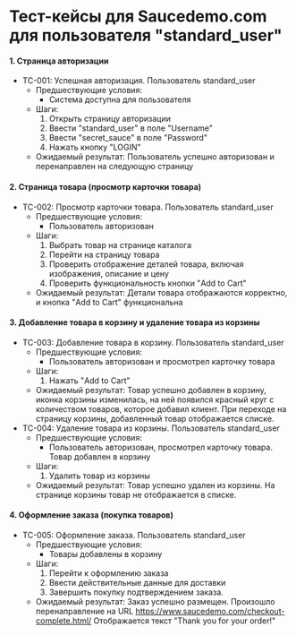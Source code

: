 # Тест-кейсы для Saucedemo.com для пользователя "standard_user"

#### 1. Страница авторизации
- TC-001: Успешная авторизация. Пользователь standard_user
  - Предшествующие условия:
    - Система доступна для пользователя
  - Шаги:
    1. Открыть страницу авторизации
    2. Ввести "standard_user" в поле "Username"
    3. Ввести "secret_sauce" в поле "Password"
    4. Нажать кнопку "LOGIN"
  - Ожидаемый результат: Пользователь успешно авторизован и перенаправлен на следующую страницу

#### 2. Страница товара (просмотр карточки товара)
- TC-002: Просмотр карточки товара. Пользователь standard_user
  - Предшествующие условия:
    - Пользователь авторизован
  - Шаги:
    1. Выбрать товар на странице каталога
    2. Перейти на страницу товара
    3. Проверить отображение деталей товара, включая изображения, описание и цену
    4. Проверить функциональность кнопки "Add to Cart"
  - Ожидаемый результат: Детали товара отображаются корректно, и кнопка "Add to Cart" функциональна

#### 3. Добавление товара в корзину и удаление товара из корзины
- TC-003: Добавление товара в корзину. Пользователь standard_user
  - Предшествующие условия:
    - Пользователь авторизован и просмотрел карточку товара
  - Шаги:
    1. Нажать "Add to Cart"
  - Ожидаемый результат: Товар успешно добавлен в корзину, иконка корзины изменилась, на ней появился красный круг с количеством товаров, которое добавил клиент. При переходе на страницу корзины, добавленный товар отображается  списке.
- TC-004: Удаление товара из корзины. Пользователь standard_user
  - Предшествующие условия:
    - Пользователь авторизован, просмотрел карточку товара. Товар добавлен в корзину
  - Шаги:
    1. Удалить товар из корзины
  - Ожидаемый результат: Товар успешно удален из корзины. На странице корзины товар не отображается в списке.

#### 4. Оформление заказа (покупка товаров)
- TC-005: Оформление заказа. Пользователь standard_user
  - Предшествующие условия:
    - Товары добавлены в корзину
  - Шаги:
    1. Перейти к оформлению заказа
    2. Ввести действительные данные для доставки
    3. Завершить покупку подтверждением заказа.
  - Ожидаемый результат: Заказ успешно размещен. Произошло перенаправление на URL https://www.saucedemo.com/checkout-complete.html/ Отображается текст "Thank you for your order!"


